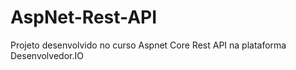 # AspNet-Rest-API
Projeto desenvolvido no curso Aspnet Core Rest API na plataforma Desenvolvedor.IO
